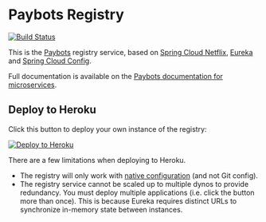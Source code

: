 # Paybots Registry

[![Build Status][travis-image]][travis-url]

This is the [Paybots](http://paybots.github.io/) registry service, based on [Spring Cloud Netflix](http://cloud.spring.io/spring-cloud-netflix/), [Eureka](https://github.com/Netflix/eureka) and [Spring Cloud Config](http://cloud.spring.io/spring-cloud-config/).

Full documentation is available on the [Paybots documentation for microservices](http://paybots.github.io/microservices-architecture).

## Deploy to Heroku

Click this button to deploy your own instance of the registry:

[![Deploy to Heroku](https://camo.githubusercontent.com/c0824806f5221ebb7d25e559568582dd39dd1170/68747470733a2f2f7777772e6865726f6b7563646e2e636f6d2f6465706c6f792f627574746f6e2e706e67)](https://dashboard.heroku.com/new?&template=https%3A%2F%2Fgithub.com%2Fpaybots%2Fpaybots-registry)

There are a few limitations when deploying to Heroku.

* The registry will only work with [native configuration](http://paybots.github.io/microservices-architecture/#application-configuration-with-the-paybots-registry) (and not Git config).
* The registry service cannot be scaled up to multiple dynos to provide redundancy. You must deploy multiple applications (i.e. click the button more than once). This is because Eureka requires distinct URLs to synchronize in-memory state between instances.

[travis-image]: https://travis-ci.org/paybots/paybots-registry.svg?branch=master
[travis-url]: https://travis-ci.org/paybots/paybots-registry
